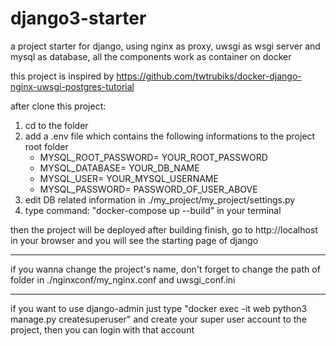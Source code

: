 # django3-starter
a project starter for django, using nginx as proxy,
uwsgi as wsgi server and mysql as database,
all the components work as container on docker

this project is inspired by https://github.com/twtrubiks/docker-django-nginx-uwsgi-postgres-tutorial

after clone this project:

1. cd to the folder
2. add a .env file which contains the following informations to the project root folder
    - MYSQL_ROOT_PASSWORD= YOUR_ROOT_PASSWORD
    - MYSQL_DATABASE= YOUR_DB_NAME
    - MYSQL_USER= YOUR_MYSQL_USERNAME
    - MYSQL_PASSWORD= PASSWORD_OF_USER_ABOVE
3. edit DB related information in ./my_project/my_project/settings.py
4. type command: "docker-compose up --build"  in your terminal

then the project will be deployed
after building finish, go to http://localhost in your browser
and you will see the starting page of django

---

if you wanna change the project's name, don't forget to change the path of folder
in ./nginxconf/my_nginx.conf and uwsgi_conf.ini

---


if you want to use django-admin
just type "docker exec -it web python3 manage.py createsuperuser"
and create your super user account to the project,
then you can login with that account